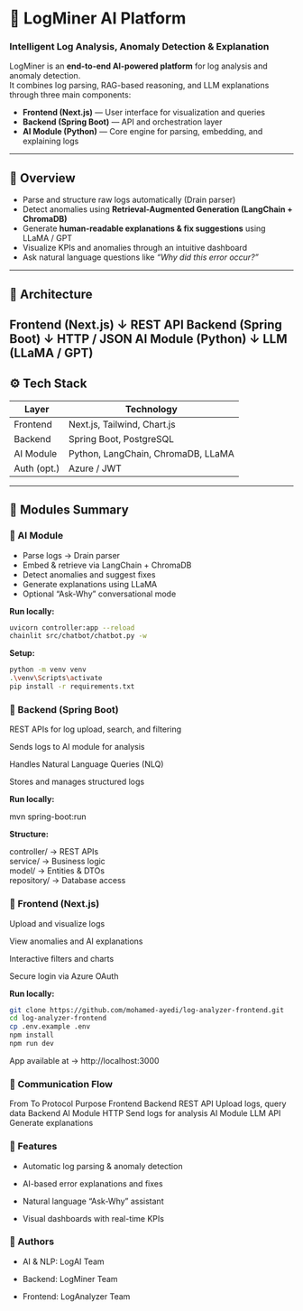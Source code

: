 # 🧠 LogMiner AI Platform
### Intelligent Log Analysis, Anomaly Detection & Explanation

LogMiner is an **end-to-end AI-powered platform** for log analysis and anomaly detection.  
It combines log parsing, RAG-based reasoning, and LLM explanations through three main components:
- **Frontend (Next.js)** — User interface for visualization and queries  
- **Backend (Spring Boot)** — API and orchestration layer  
- **AI Module (Python)** — Core engine for parsing, embedding, and explaining logs  

---

## 🚀 Overview
- Parse and structure raw logs automatically (Drain parser)  
- Detect anomalies using **Retrieval-Augmented Generation (LangChain + ChromaDB)**  
- Generate **human-readable explanations & fix suggestions** using LLaMA / GPT  
- Visualize KPIs and anomalies through an intuitive dashboard  
- Ask natural language questions like *“Why did this error occur?”*

---

## 🧠 Architecture

Frontend (Next.js)
↓ REST API
Backend (Spring Boot)
↓ HTTP / JSON
AI Module (Python)
↓ LLM (LLaMA / GPT)
---

## ⚙️ Tech Stack
| Layer | Technology |
|--------|-------------|
| Frontend | Next.js, Tailwind, Chart.js |
| Backend | Spring Boot, PostgreSQL |
| AI Module | Python, LangChain, ChromaDB, LLaMA |
| Auth (opt.) | Azure / JWT |

---

## 🧩 Modules Summary

### 🔹 AI Module
- Parse logs → Drain parser  
- Embed & retrieve via LangChain + ChromaDB  
- Detect anomalies and suggest fixes  
- Generate explanations using LLaMA  
- Optional “Ask-Why” conversational mode  

**Run locally:**
```bash
uvicorn controller:app --reload
chainlit src/chatbot/chatbot.py -w
```
**Setup:**
```bash
python -m venv venv
.\venv\Scripts\activate
pip install -r requirements.txt
```

### 🔹 Backend (Spring Boot)

REST APIs for log upload, search, and filtering

Sends logs to AI module for analysis

Handles Natural Language Queries (NLQ)

Stores and manages structured logs

**Run locally:**

mvn spring-boot:run


**Structure:**

controller/  → REST APIs  
service/     → Business logic  
model/       → Entities & DTOs  
repository/  → Database access  

### 🔹 Frontend (Next.js)

Upload and visualize logs

View anomalies and AI explanations

Interactive filters and charts

Secure login via Azure OAuth

**Run locally:**
``` bash
git clone https://github.com/mohamed-ayedi/log-analyzer-frontend.git
cd log-analyzer-frontend
cp .env.example .env
npm install
npm run dev
```

App available at → http://localhost:3000

### 🔗 Communication Flow
From	To	Protocol	Purpose
Frontend	Backend	REST API	Upload logs, query data
Backend	AI Module	HTTP	Send logs for analysis
AI Module	LLM	API	Generate explanations

### 🌟 Features

- Automatic log parsing & anomaly detection

- AI-based error explanations and fixes

- Natural language “Ask-Why” assistant

- Visual dashboards with real-time KPIs

### 👥 Authors

- AI & NLP: LogAI Team

- Backend: LogMiner Team

- Frontend: LogAnalyzer Team

